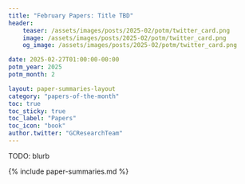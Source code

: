 ```yaml
---
title: "February Papers: Title TBD"
header:
    teaser: /assets/images/posts/2025-02/potm/twitter_card.png
    image: /assets/images/posts/2025-02/potm/twitter_card.png
    og_image: /assets/images/posts/2025-02/potm/twitter_card.png

date: 2025-02-27T01:00:00-00:00
potm_year: 2025
potm_month: 2

layout: paper-summaries-layout
category: "papers-of-the-month"
toc: true
toc_sticky: true
toc_label: "Papers"
toc_icon: "book"
author.twitter: "GCResearchTeam"
---
```


TODO: blurb

{% include paper-summaries.md %}